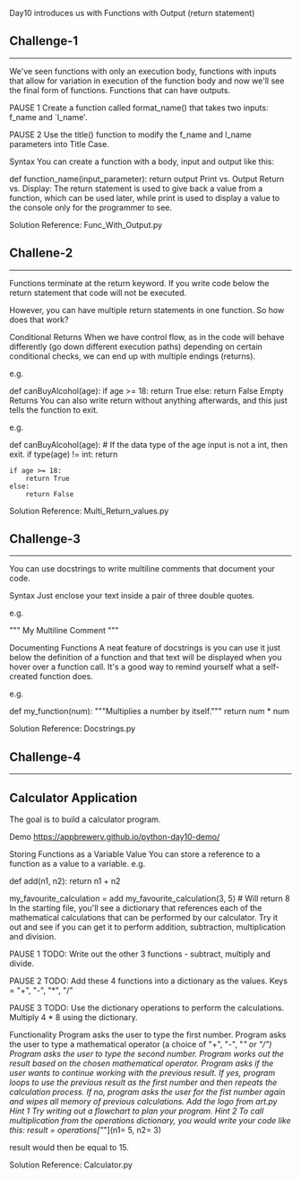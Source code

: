 
Day10 introduces us with Functions with Output (return statement)

## Challenge-1 
*****************

We've seen functions with only an execution body, functions with inputs that allow for variation in execution of the function body and now we'll see the final form of functions. Functions that can have outputs.

PAUSE 1
Create a function called format_name() that takes two inputs: f_name and `l_name'.

PAUSE 2
Use the title() function to modify the f_name and l_name parameters into Title Case.

Syntax
You can create a function with a body, input and output like this:

def function_name(input_parameter):
    <body of function that uses input_argument>
    return output
Print vs. Output
Return vs. Display: The return statement is used to give back a value from a function, which can be used later, while print is used to display a value to the console only for the programmer to see.

Solution Reference: Func_With_Output.py

## Challene-2
******************

Functions terminate at the return keyword. If you write code below the return statement that code will not be executed.

However, you can have multiple return statements in one function. So how does that work?

Conditional Returns
When we have control flow, as in the code will behave differently (go down different execution paths) depending on certain conditional checks, we can end up with multiple endings (returns).

e.g.

def canBuyAlcohol(age):
    if age >= 18:
        return True
    else:
        return False
Empty Returns
You can also write return without anything afterwards, and this just tells the function to exit.

e.g.

def canBuyAlcohol(age):
    # If the data type of the age input is not a int, then exit.
    if type(age) != int:
        return

    if age >= 18:
        return True
    else:
        return False

Solution Reference: Multi_Return_values.py

## Challenge-3
*******************

You can use docstrings to write multiline comments that document your code.

Syntax
Just enclose your text inside a pair of three double quotes.

e.g.

""" 
My 
Multiline 
Comment 
"""

Documenting Functions
A neat feature of docstrings is you can use it just below the definition of a function and that text will be displayed when you hover over a function call. It's a good way to remind yourself what a self-created function does.

e.g.

def my_function(num):
    """Multiplies a number by itself."""
    return num * num

Solution Reference: Docstrings.py

## Challenge-4
*********************

Calculator Application
--------------------------

The goal is to build a calculator program.

Demo
https://appbrewery.github.io/python-day10-demo/

Storing Functions as a Variable Value
You can store a reference to a function as a value to a variable. e.g.

def add(n1, n2):
    return n1 + n2
    
    
my_favourite_calculation = add
my_favourite_calculation(3, 5)  # Will return 8
In the starting file, you'll see a dictionary that references each of the mathematical calculations that can be performed by our calculator. Try it out and see if you can get it to perform addition, subtraction, multiplication and division.

PAUSE 1
TODO: Write out the other 3 functions - subtract, multiply and divide.

PAUSE 2
TODO: Add these 4 functions into a dictionary as the values. Keys = "+", "-", "*", "/"

PAUSE 3
TODO: Use the dictionary operations to perform the calculations. Multiply 4 * 8 using the dictionary.

Functionality
Program asks the user to type the first number.
Program asks the user to type a mathematical operator (a choice of "+", "-", "*" or "/")
Program asks the user to type the second number.
Program works out the result based on the chosen mathematical operator.
Program asks if the user wants to continue working with the previous result.
If yes, program loops to use the previous result as the first number and then repeats the calculation process.
If no, program asks the user for the fist number again and wipes all memory of previous calculations.
Add the logo from art.py
 Hint 1 
Try writing out a flowchart to plan your program.
 Hint 2 
To call multiplication from the operations dictionary, you would write your code like this:
result = operations["*"](n1= 5, n2= 3)

result would then be equal to 15.

Solution Reference: Calculator.py